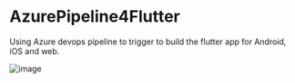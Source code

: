 # AzurePipeline4Flutter

Using Azure devops pipeline to trigger to build the flutter app for Android, iOS and web.

![image](https://github.com/sk92129/AzurePipeline4Flutter/assets/1682772/0c257870-ba1c-4d8f-9d0d-f87f45d6dfef)

